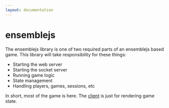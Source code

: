 ```yaml
---
layout: documentation
---
```

# ensemblejs

The ensemblejs library is one of two required parts of an ensemblejs based game. This library will take responsibility for these things:

- Starting the web server
- Starting the socket server
- Running game logic
- State management
- Handling players, games, sessions, etc

In short, most of the game is here. The [client](/website/docs/api/ensemblejs-client/about) is just for rendering game state.